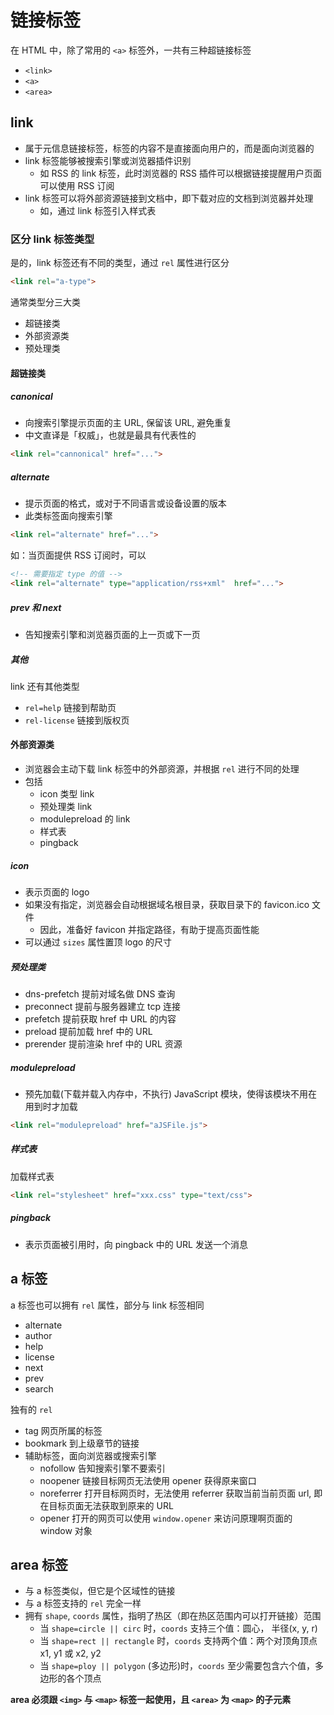 # 链接标签

在 HTML 中，除了常用的 `<a>` 标签外，一共有三种超链接标签

- `<link>`
- `<a>`
- `<area>`


## link

- 属于元信息链接标签，标签的内容不是直接面向用户的，而是面向浏览器的
- link 标签能够被搜索引擎或浏览器插件识别
    - 如 RSS 的 link 标签，此时浏览器的 RSS 插件可以根据链接提醒用户页面可以使用 RSS 订阅
- link 标签可以将外部资源链接到文档中，即下载对应的文档到浏览器并处理
    - 如，通过 link 标签引入样式表

### 区分 link 标签类型

是的，link 标签还有不同的类型，通过 `rel` 属性进行区分

```html
<link rel="a-type">
```

通常类型分三大类

- 超链接类
- 外部资源类
- 预处理类

#### 超链接类

##### canonical

- 向搜索引擎提示页面的主 URL, 保留该 URL, 避免重复
- 中文直译是「权威」，也就是最具有代表性的

```html
<link rel="cannonical" href="...">
```

##### alternate

- 提示页面的格式，或对于不同语言或设备设置的版本
- 此类标签面向搜索引擎

```html
<link rel="alternate" href="...">
```

如：当页面提供 RSS 订阅时，可以

```html
<!-- 需要指定 type 的值 -->
<link rel="alternate" type="application/rss+xml"  href="...">
```

##### prev 和 next

- 告知搜索引擎和浏览器页面的上一页或下一页

##### 其他

link 还有其他类型

- `rel=help` 链接到帮助页
- `rel-license` 链接到版权页

#### 外部资源类

- 浏览器会主动下载 link 标签中的外部资源，并根据 `rel` 进行不同的处理
- 包括
    - icon 类型 link
    - 预处理类 link
    - modulepreload 的 link
    - 样式表
    - pingback


##### icon 

- 表示页面的 logo
- 如果没有指定，浏览器会自动根据域名根目录，获取目录下的 favicon.ico 文件
    - 因此，准备好 favicon 并指定路径，有助于提高页面性能
- 可以通过 `sizes` 属性置顶 logo 的尺寸

##### 预处理类

- dns-prefetch 提前对域名做 DNS 查询
- preconnect 提前与服务器建立 tcp 连接
- prefetch 提前获取 href 中 URL 的内容
- preload 提前加载 href 中的 URL
- prerender 提前渲染 href 中的 URL 资源

##### modulepreload

- 预先加载(下载并载入内存中，不执行) JavaScript 模块，使得该模块不用在用到时才加载

```html
<link rel="modulepreload" href="aJSFile.js">
```

##### 样式表

加载样式表

```html
<link rel="stylesheet" href="xxx.css" type="text/css">
```

##### pingback

- 表示页面被引用时，向 pingback 中的 URL 发送一个消息


## a 标签

a 标签也可以拥有 `rel` 属性，部分与 link 标签相同

- alternate
- author
- help
- license
- next
- prev
- search

独有的 `rel`

- tag 网页所属的标签
- bookmark 到上级章节的链接
- 辅助标签，面向浏览器或搜索引擎
    - nofollow 告知搜索引擎不要索引
    - noopener 链接目标网页无法使用 opener 获得原来窗口
    - noreferrer 打开目标网页时，无法使用 referrer 获取当前当前页面 url, 即在目标页面无法获取到原来的 URL
    - opener 打开的网页可以使用 `window.opener` 来访问原理啊页面的 window 对象

## area 标签

- 与 a 标签类似，但它是个区域性的链接
- 与 a 标签支持的 `rel` 完全一样
- 拥有 `shape`, `coords` 属性，指明了热区（即在热区范围内可以打开链接）范围
    - 当 `shape=circle || circ` 时，`coords` 支持三个值：圆心， 半径(x, y, r)
    - 当 `shape=rect || rectangle` 时，`coords` 支持两个值：两个对顶角顶点 x1, y1 或 x2, y2
    - 当 `shape=ploy || polygon` (多边形)时，`coords` 至少需要包含六个值，多边形的各个顶点

**area 必须跟 `<img>` 与 `<map>` 标签一起使用，且 `<area>` 为 `<map>` 的子元素**

